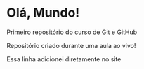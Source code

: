 # Olá, Mundo!
 Primeiro repositório do curso de Git e GitHub

Repositório criado durante uma aula ao vivo!

Essa linha adicionei diretamente no site
